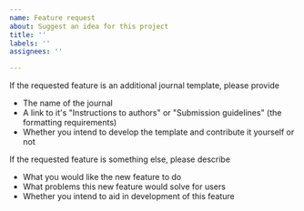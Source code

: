 ```yaml
---
name: Feature request
about: Suggest an idea for this project
title: ''
labels: ''
assignees: ''

---
```


If the requested feature is an additional journal template, please provide

- The name of the journal
- A link to it's "Instructions to authors" or "Submission guidelines" (the formatting requirements)
- Whether you intend to develop the template and contribute it yourself or not

If the requested feature is something else, please describe
- What you would like the new feature to do
- What problems this new feature would solve for users
- Whether you intend to aid in development of this feature
